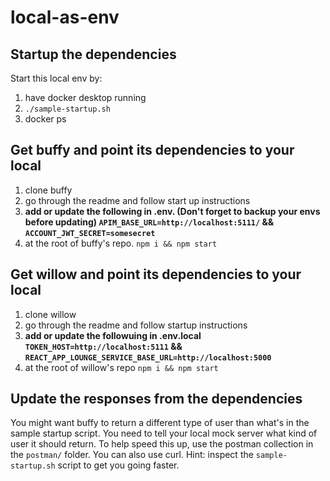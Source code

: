 # local-as-env

## Startup the dependencies
Start this local env by:
1. have docker desktop running
1. `./sample-startup.sh`
1. docker ps

## Get buffy and point its dependencies to your local
1. clone buffy
1. go through the readme and follow start up instructions
1. **add or update the following in .env. (Don't forget to backup your envs before updating) `APIM_BASE_URL=http://localhost:5111/` && `ACCOUNT_JWT_SECRET=somesecret`**
1. at the root of buffy's repo. `npm i && npm start`

## Get willow and point its dependencies to your local
1. clone willow
1. go through the readme and follow startup instructions
1. **add or update the followuing in .env.local `TOKEN_HOST=http://localhost:5111` && `REACT_APP_LOUNGE_SERVICE_BASE_URL=http://localhost:5000`**
1. at the root of willow's repo `npm i && npm start`

## Update the responses from the dependencies
You might want buffy to return a different type of user than what's in the sample startup script. You need to tell your local mock server what kind of user it should return.
To help speed this up, use the postman collection in the `postman/` folder.
You can also use curl. Hint: inspect the `sample-startup.sh` script to get you going faster.
